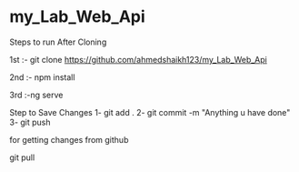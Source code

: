 # my_Lab_Web_Api

Steps to run After Cloning

1st :- git clone https://github.com/ahmedshaikh123/my_Lab_Web_Api

2nd :- npm install

3rd :-ng serve

Step to Save Changes 1- git add . 2- git commit -m "Anything u have done" 3- git push

for getting changes from github

git pull
